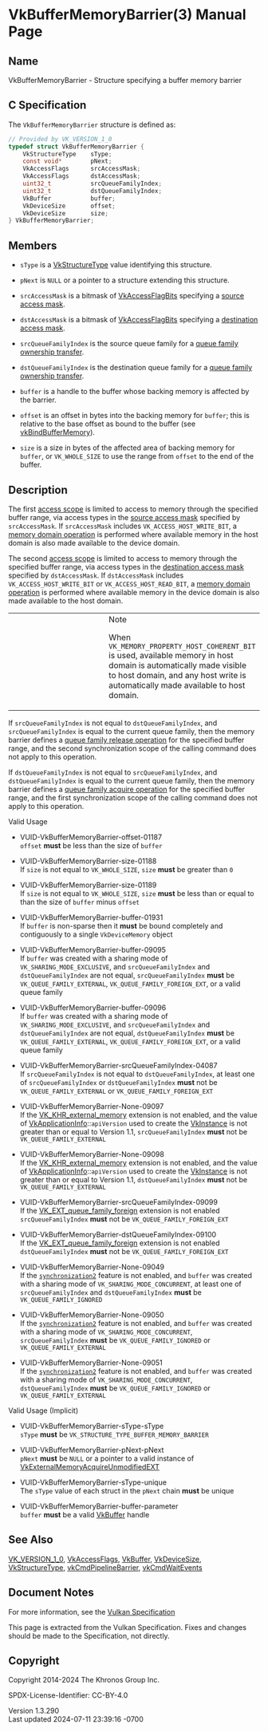 # VkBufferMemoryBarrier(3) Manual Page

## Name

VkBufferMemoryBarrier - Structure specifying a buffer memory barrier



## <a href="#_c_specification" class="anchor"></a>C Specification

The `VkBufferMemoryBarrier` structure is defined as:

``` c
// Provided by VK_VERSION_1_0
typedef struct VkBufferMemoryBarrier {
    VkStructureType    sType;
    const void*        pNext;
    VkAccessFlags      srcAccessMask;
    VkAccessFlags      dstAccessMask;
    uint32_t           srcQueueFamilyIndex;
    uint32_t           dstQueueFamilyIndex;
    VkBuffer           buffer;
    VkDeviceSize       offset;
    VkDeviceSize       size;
} VkBufferMemoryBarrier;
```

## <a href="#_members" class="anchor"></a>Members

- `sType` is a [VkStructureType](https://registry.khronos.org/vulkan/specs/1.3-extensions/man/html/VkStructureType.html) value identifying
  this structure.

- `pNext` is `NULL` or a pointer to a structure extending this
  structure.

- `srcAccessMask` is a bitmask of
  [VkAccessFlagBits](https://registry.khronos.org/vulkan/specs/1.3-extensions/man/html/VkAccessFlagBits.html) specifying a <a
  href="https://registry.khronos.org/vulkan/specs/1.3-extensions/html/vkspec.html#synchronization-access-masks"
  target="_blank" rel="noopener">source access mask</a>.

- `dstAccessMask` is a bitmask of
  [VkAccessFlagBits](https://registry.khronos.org/vulkan/specs/1.3-extensions/man/html/VkAccessFlagBits.html) specifying a <a
  href="https://registry.khronos.org/vulkan/specs/1.3-extensions/html/vkspec.html#synchronization-access-masks"
  target="_blank" rel="noopener">destination access mask</a>.

- `srcQueueFamilyIndex` is the source queue family for a <a
  href="https://registry.khronos.org/vulkan/specs/1.3-extensions/html/vkspec.html#synchronization-queue-transfers"
  target="_blank" rel="noopener">queue family ownership transfer</a>.

- `dstQueueFamilyIndex` is the destination queue family for a <a
  href="https://registry.khronos.org/vulkan/specs/1.3-extensions/html/vkspec.html#synchronization-queue-transfers"
  target="_blank" rel="noopener">queue family ownership transfer</a>.

- `buffer` is a handle to the buffer whose backing memory is affected by
  the barrier.

- `offset` is an offset in bytes into the backing memory for `buffer`;
  this is relative to the base offset as bound to the buffer (see
  [vkBindBufferMemory](https://registry.khronos.org/vulkan/specs/1.3-extensions/man/html/vkBindBufferMemory.html)).

- `size` is a size in bytes of the affected area of backing memory for
  `buffer`, or `VK_WHOLE_SIZE` to use the range from `offset` to the end
  of the buffer.

## <a href="#_description" class="anchor"></a>Description

The first <a
href="https://registry.khronos.org/vulkan/specs/1.3-extensions/html/vkspec.html#synchronization-dependencies-access-scopes"
target="_blank" rel="noopener">access scope</a> is limited to access to
memory through the specified buffer range, via access types in the <a
href="https://registry.khronos.org/vulkan/specs/1.3-extensions/html/vkspec.html#synchronization-access-masks"
target="_blank" rel="noopener">source access mask</a> specified by
`srcAccessMask`. If `srcAccessMask` includes `VK_ACCESS_HOST_WRITE_BIT`,
a <a
href="https://registry.khronos.org/vulkan/specs/1.3-extensions/html/vkspec.html#synchronization-dependencies-available-and-visible"
target="_blank" rel="noopener">memory domain operation</a> is performed
where available memory in the host domain is also made available to the
device domain.

The second <a
href="https://registry.khronos.org/vulkan/specs/1.3-extensions/html/vkspec.html#synchronization-dependencies-access-scopes"
target="_blank" rel="noopener">access scope</a> is limited to access to
memory through the specified buffer range, via access types in the <a
href="https://registry.khronos.org/vulkan/specs/1.3-extensions/html/vkspec.html#synchronization-access-masks"
target="_blank" rel="noopener">destination access mask</a> specified by
`dstAccessMask`. If `dstAccessMask` includes `VK_ACCESS_HOST_WRITE_BIT`
or `VK_ACCESS_HOST_READ_BIT`, a <a
href="https://registry.khronos.org/vulkan/specs/1.3-extensions/html/vkspec.html#synchronization-dependencies-available-and-visible"
target="_blank" rel="noopener">memory domain operation</a> is performed
where available memory in the device domain is also made available to
the host domain.

<table>
<colgroup>
<col style="width: 50%" />
<col style="width: 50%" />
</colgroup>
<tbody>
<tr>
<td class="icon"><em></em></td>
<td class="content">Note
<p>When <code>VK_MEMORY_PROPERTY_HOST_COHERENT_BIT</code> is used,
available memory in host domain is automatically made visible to host
domain, and any host write is automatically made available to host
domain.</p></td>
</tr>
</tbody>
</table>

If `srcQueueFamilyIndex` is not equal to `dstQueueFamilyIndex`, and
`srcQueueFamilyIndex` is equal to the current queue family, then the
memory barrier defines a <a
href="https://registry.khronos.org/vulkan/specs/1.3-extensions/html/vkspec.html#synchronization-queue-transfers-release"
target="_blank" rel="noopener">queue family release operation</a> for
the specified buffer range, and the second synchronization scope of the
calling command does not apply to this operation.

If `dstQueueFamilyIndex` is not equal to `srcQueueFamilyIndex`, and
`dstQueueFamilyIndex` is equal to the current queue family, then the
memory barrier defines a <a
href="https://registry.khronos.org/vulkan/specs/1.3-extensions/html/vkspec.html#synchronization-queue-transfers-acquire"
target="_blank" rel="noopener">queue family acquire operation</a> for
the specified buffer range, and the first synchronization scope of the
calling command does not apply to this operation.

Valid Usage

- <a href="#VUID-VkBufferMemoryBarrier-offset-01187"
  id="VUID-VkBufferMemoryBarrier-offset-01187"></a>
  VUID-VkBufferMemoryBarrier-offset-01187  
  `offset` **must** be less than the size of `buffer`

- <a href="#VUID-VkBufferMemoryBarrier-size-01188"
  id="VUID-VkBufferMemoryBarrier-size-01188"></a>
  VUID-VkBufferMemoryBarrier-size-01188  
  If `size` is not equal to `VK_WHOLE_SIZE`, `size` **must** be greater
  than `0`

- <a href="#VUID-VkBufferMemoryBarrier-size-01189"
  id="VUID-VkBufferMemoryBarrier-size-01189"></a>
  VUID-VkBufferMemoryBarrier-size-01189  
  If `size` is not equal to `VK_WHOLE_SIZE`, `size` **must** be less
  than or equal to than the size of `buffer` minus `offset`

- <a href="#VUID-VkBufferMemoryBarrier-buffer-01931"
  id="VUID-VkBufferMemoryBarrier-buffer-01931"></a>
  VUID-VkBufferMemoryBarrier-buffer-01931  
  If `buffer` is non-sparse then it **must** be bound completely and
  contiguously to a single `VkDeviceMemory` object

- <a href="#VUID-VkBufferMemoryBarrier-buffer-09095"
  id="VUID-VkBufferMemoryBarrier-buffer-09095"></a>
  VUID-VkBufferMemoryBarrier-buffer-09095  
  If `buffer` was created with a sharing mode of
  `VK_SHARING_MODE_EXCLUSIVE`, and `srcQueueFamilyIndex` and
  `dstQueueFamilyIndex` are not equal, `srcQueueFamilyIndex` **must** be
  `VK_QUEUE_FAMILY_EXTERNAL`, `VK_QUEUE_FAMILY_FOREIGN_EXT`, or a valid
  queue family

- <a href="#VUID-VkBufferMemoryBarrier-buffer-09096"
  id="VUID-VkBufferMemoryBarrier-buffer-09096"></a>
  VUID-VkBufferMemoryBarrier-buffer-09096  
  If `buffer` was created with a sharing mode of
  `VK_SHARING_MODE_EXCLUSIVE`, and `srcQueueFamilyIndex` and
  `dstQueueFamilyIndex` are not equal, `dstQueueFamilyIndex` **must** be
  `VK_QUEUE_FAMILY_EXTERNAL`, `VK_QUEUE_FAMILY_FOREIGN_EXT`, or a valid
  queue family

- <a href="#VUID-VkBufferMemoryBarrier-srcQueueFamilyIndex-04087"
  id="VUID-VkBufferMemoryBarrier-srcQueueFamilyIndex-04087"></a>
  VUID-VkBufferMemoryBarrier-srcQueueFamilyIndex-04087  
  If `srcQueueFamilyIndex` is not equal to `dstQueueFamilyIndex`, at
  least one of `srcQueueFamilyIndex` or `dstQueueFamilyIndex` **must**
  not be `VK_QUEUE_FAMILY_EXTERNAL` or `VK_QUEUE_FAMILY_FOREIGN_EXT`

- <a href="#VUID-VkBufferMemoryBarrier-None-09097"
  id="VUID-VkBufferMemoryBarrier-None-09097"></a>
  VUID-VkBufferMemoryBarrier-None-09097  
  If the [VK_KHR_external_memory](https://registry.khronos.org/vulkan/specs/1.3-extensions/man/html/VK_KHR_external_memory.html) extension
  is not enabled, and the value of
  [VkApplicationInfo](https://registry.khronos.org/vulkan/specs/1.3-extensions/man/html/VkApplicationInfo.html)::`apiVersion` used to
  create the [VkInstance](https://registry.khronos.org/vulkan/specs/1.3-extensions/man/html/VkInstance.html) is not greater than or equal
  to Version 1.1, `srcQueueFamilyIndex` **must** not be
  `VK_QUEUE_FAMILY_EXTERNAL`

- <a href="#VUID-VkBufferMemoryBarrier-None-09098"
  id="VUID-VkBufferMemoryBarrier-None-09098"></a>
  VUID-VkBufferMemoryBarrier-None-09098  
  If the [VK_KHR_external_memory](https://registry.khronos.org/vulkan/specs/1.3-extensions/man/html/VK_KHR_external_memory.html) extension
  is not enabled, and the value of
  [VkApplicationInfo](https://registry.khronos.org/vulkan/specs/1.3-extensions/man/html/VkApplicationInfo.html)::`apiVersion` used to
  create the [VkInstance](https://registry.khronos.org/vulkan/specs/1.3-extensions/man/html/VkInstance.html) is not greater than or equal
  to Version 1.1, `dstQueueFamilyIndex` **must** not be
  `VK_QUEUE_FAMILY_EXTERNAL`

- <a href="#VUID-VkBufferMemoryBarrier-srcQueueFamilyIndex-09099"
  id="VUID-VkBufferMemoryBarrier-srcQueueFamilyIndex-09099"></a>
  VUID-VkBufferMemoryBarrier-srcQueueFamilyIndex-09099  
  If the [VK_EXT_queue_family_foreign](https://registry.khronos.org/vulkan/specs/1.3-extensions/man/html/VK_EXT_queue_family_foreign.html)
  extension is not enabled `srcQueueFamilyIndex` **must** not be
  `VK_QUEUE_FAMILY_FOREIGN_EXT`

- <a href="#VUID-VkBufferMemoryBarrier-dstQueueFamilyIndex-09100"
  id="VUID-VkBufferMemoryBarrier-dstQueueFamilyIndex-09100"></a>
  VUID-VkBufferMemoryBarrier-dstQueueFamilyIndex-09100  
  If the [VK_EXT_queue_family_foreign](https://registry.khronos.org/vulkan/specs/1.3-extensions/man/html/VK_EXT_queue_family_foreign.html)
  extension is not enabled `dstQueueFamilyIndex` **must** not be
  `VK_QUEUE_FAMILY_FOREIGN_EXT`

- <a href="#VUID-VkBufferMemoryBarrier-None-09049"
  id="VUID-VkBufferMemoryBarrier-None-09049"></a>
  VUID-VkBufferMemoryBarrier-None-09049  
  If the <a
  href="https://registry.khronos.org/vulkan/specs/1.3-extensions/html/vkspec.html#features-synchronization2"
  target="_blank" rel="noopener"><code>synchronization2</code></a>
  feature is not enabled, and `buffer` was created with a sharing mode
  of `VK_SHARING_MODE_CONCURRENT`, at least one of `srcQueueFamilyIndex`
  and `dstQueueFamilyIndex` **must** be `VK_QUEUE_FAMILY_IGNORED`

- <a href="#VUID-VkBufferMemoryBarrier-None-09050"
  id="VUID-VkBufferMemoryBarrier-None-09050"></a>
  VUID-VkBufferMemoryBarrier-None-09050  
  If the <a
  href="https://registry.khronos.org/vulkan/specs/1.3-extensions/html/vkspec.html#features-synchronization2"
  target="_blank" rel="noopener"><code>synchronization2</code></a>
  feature is not enabled, and `buffer` was created with a sharing mode
  of `VK_SHARING_MODE_CONCURRENT`, `srcQueueFamilyIndex` **must** be
  `VK_QUEUE_FAMILY_IGNORED` or `VK_QUEUE_FAMILY_EXTERNAL`

- <a href="#VUID-VkBufferMemoryBarrier-None-09051"
  id="VUID-VkBufferMemoryBarrier-None-09051"></a>
  VUID-VkBufferMemoryBarrier-None-09051  
  If the <a
  href="https://registry.khronos.org/vulkan/specs/1.3-extensions/html/vkspec.html#features-synchronization2"
  target="_blank" rel="noopener"><code>synchronization2</code></a>
  feature is not enabled, and `buffer` was created with a sharing mode
  of `VK_SHARING_MODE_CONCURRENT`, `dstQueueFamilyIndex` **must** be
  `VK_QUEUE_FAMILY_IGNORED` or `VK_QUEUE_FAMILY_EXTERNAL`

Valid Usage (Implicit)

- <a href="#VUID-VkBufferMemoryBarrier-sType-sType"
  id="VUID-VkBufferMemoryBarrier-sType-sType"></a>
  VUID-VkBufferMemoryBarrier-sType-sType  
  `sType` **must** be `VK_STRUCTURE_TYPE_BUFFER_MEMORY_BARRIER`

- <a href="#VUID-VkBufferMemoryBarrier-pNext-pNext"
  id="VUID-VkBufferMemoryBarrier-pNext-pNext"></a>
  VUID-VkBufferMemoryBarrier-pNext-pNext  
  `pNext` **must** be `NULL` or a pointer to a valid instance of
  [VkExternalMemoryAcquireUnmodifiedEXT](https://registry.khronos.org/vulkan/specs/1.3-extensions/man/html/VkExternalMemoryAcquireUnmodifiedEXT.html)

- <a href="#VUID-VkBufferMemoryBarrier-sType-unique"
  id="VUID-VkBufferMemoryBarrier-sType-unique"></a>
  VUID-VkBufferMemoryBarrier-sType-unique  
  The `sType` value of each struct in the `pNext` chain **must** be
  unique

- <a href="#VUID-VkBufferMemoryBarrier-buffer-parameter"
  id="VUID-VkBufferMemoryBarrier-buffer-parameter"></a>
  VUID-VkBufferMemoryBarrier-buffer-parameter  
  `buffer` **must** be a valid [VkBuffer](https://registry.khronos.org/vulkan/specs/1.3-extensions/man/html/VkBuffer.html) handle

## <a href="#_see_also" class="anchor"></a>See Also

[VK_VERSION_1_0](https://registry.khronos.org/vulkan/specs/1.3-extensions/man/html/VK_VERSION_1_0.html),
[VkAccessFlags](https://registry.khronos.org/vulkan/specs/1.3-extensions/man/html/VkAccessFlags.html), [VkBuffer](https://registry.khronos.org/vulkan/specs/1.3-extensions/man/html/VkBuffer.html),
[VkDeviceSize](https://registry.khronos.org/vulkan/specs/1.3-extensions/man/html/VkDeviceSize.html),
[VkStructureType](https://registry.khronos.org/vulkan/specs/1.3-extensions/man/html/VkStructureType.html),
[vkCmdPipelineBarrier](https://registry.khronos.org/vulkan/specs/1.3-extensions/man/html/vkCmdPipelineBarrier.html),
[vkCmdWaitEvents](https://registry.khronos.org/vulkan/specs/1.3-extensions/man/html/vkCmdWaitEvents.html)

## <a href="#_document_notes" class="anchor"></a>Document Notes

For more information, see the <a
href="https://registry.khronos.org/vulkan/specs/1.3-extensions/html/vkspec.html#VkBufferMemoryBarrier"
target="_blank" rel="noopener">Vulkan Specification</a>

This page is extracted from the Vulkan Specification. Fixes and changes
should be made to the Specification, not directly.

## <a href="#_copyright" class="anchor"></a>Copyright

Copyright 2014-2024 The Khronos Group Inc.

SPDX-License-Identifier: CC-BY-4.0

Version 1.3.290  
Last updated 2024-07-11 23:39:16 -0700
